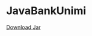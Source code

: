 # JavaBankUnimi
[Download Jar](https://github.com/lorenzoromio/JavaBankUnimi/raw/master/out/artifacts/JavaBank_Project_jar/JavaBank%20Project.jar)
